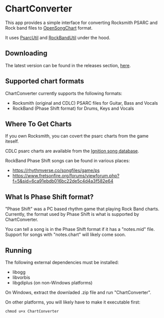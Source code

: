 # ChartConverter

This app provides a simple interface for converting Rocksmith PSARC and Rock band files to [OpenSongChart](https://github.com/mikeoliphant/OpenSongChart) format.

It uses [PsarcUtil](https://github.com/mikeoliphant/PsarcUtil) and [RockBandUtil](https://github.com/mikeoliphant/RockBandUtil) under the hood.

## Downloading

The latest version can be found in the releases section, [here](https://github.com/mikeoliphant/ChartConverter/releases/latest).

## Supported chart formats

ChartConverter currently supports the following formats:

- Rocksmith (original and CDLC) PSARC files for Guitar, Bass and Vocals
- RockBand (Phase Shift format) for Drums, Keys and Vocals

## Where To Get Charts

If you own Rocksmith, you can covert the psarc charts from the game iteself.

CDLC psarc charts are available from the [Ignition song database](https://ignition4.customsforge.com/).

RockBand Phase Shift songs can be found in various places:

- https://rhythmverse.co/songfiles/game/ps
- https://www.fretsonfire.org/forums/viewforum.php?f=5&sid=6ca91ebdb016bc22de5c4d4a3f582e64

## What Is Phase Shift format?

"Phase Shift" was a PC based rhythm game that playing Rock Band charts. Currently, the format used by Phase Shift is what is supported by ChartConverter.

You can tell a song is in the Phase Shift format if it has a "notes.mid" file. Support for songs with "notes.chart" will likely come soon.

## Running

The following external dependencies must be installed:

- libogg
- libvorbis
- libgdiplus (on non-Windows platforms)

On Windows, extract the downladed .zip file and run "ChartConverter".

On other platforms, you will likely have to make it executable first:

```
chmod u+x ChartConverter
```
